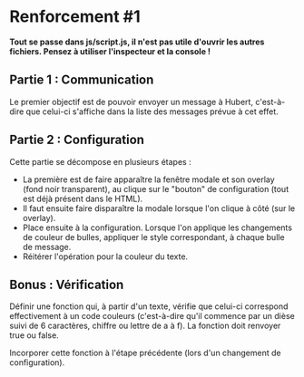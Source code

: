 # Renforcement #1

**Tout se passe dans js/script.js, il n'est pas utile d'ouvrir les autres fichiers.
Pensez à utiliser l'inspecteur et la console !**

## Partie 1 : Communication
Le premier objectif est de pouvoir envoyer un message à Hubert, c'est-à-dire que celui-ci s'affiche dans la liste des messages prévue à cet effet.

## Partie 2 : Configuration
Cette partie se décompose en plusieurs étapes : 
- La première est de faire apparaître la fenêtre modale et son overlay (fond noir transparent), au clique sur le "bouton" de configuration (tout est déjà présent dans le HTML).
- Il faut ensuite faire disparaître la modale lorsque l'on clique à côté (sur le overlay).
- Place ensuite à la configuration. Lorsque l'on applique les changements de couleur de bulles, appliquer le style correspondant, à chaque bulle de message.
- Réitérer l'opération pour la couleur du texte.

## Bonus : Vérification
Définir une fonction qui, à partir d'un texte, vérifie que celui-ci correspond effectivement à un code couleurs (c'est-à-dire qu'il commence par un dièse suivi de 6 caractères, chiffre ou lettre de a à f). La fonction doit renvoyer true ou false.

Incorporer cette fonction à l'étape précédente (lors d'un changement de configuration).
